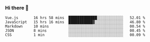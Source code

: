 ### Hi there 👋

<!--
**xin-code/Xin-code** is a ✨ _special_ ✨ repository because its `README.md` (this file) appears on your GitHub profile.

Here are some ideas to get you started:
<!--START_SECTION:waka-->
```text
Vue.js       16 hrs 58 mins  █████████████░░░░░░░░░░░░   52.01 % 
JavaScript   15 hrs 16 mins  ███████████▓░░░░░░░░░░░░░   46.80 % 
Markdown     10 mins         ░░░░░░░░░░░░░░░░░░░░░░░░░   00.54 % 
JSON         8 mins          ░░░░░░░░░░░░░░░░░░░░░░░░░   00.45 % 
CSS          1 min           ░░░░░░░░░░░░░░░░░░░░░░░░░   00.09 % 
```
<!--END_SECTION:waka-->
